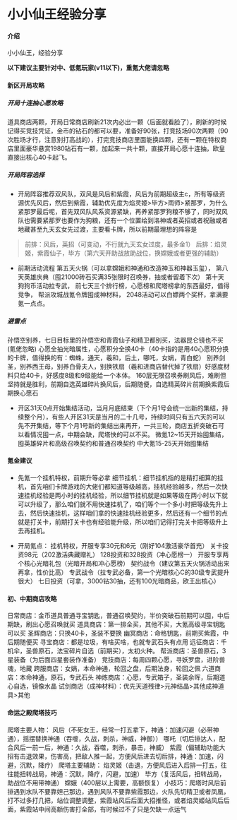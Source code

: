 # 小小仙王经验分享

#### 介绍
小小仙王，经验分享


**以下建议主要针对中、低氪玩家(v11以下)，重氪大佬请忽略**

#### 新区开局攻略

##### 开局十连抽心愿攻略
道具商店两颗，开局日常商店刷新21次内必出一颗（后面就看脸了），刷新的时候记得买竞技凭证，金币的钻石的都可以要，准备好90张，打竞技场90次两颗（90次胜场才行，注意别打高战的），打完竞技商店里面能换四颗，还有一颗在特权商店里面豪华悬赏1980钻石有一颗，加起来一共十颗，直接开局心愿十连抽，欧皇直接出核心40卡起飞。

##### 开局阵容选择
* 开局阵容推荐双风队，双风是风后和紫霞，风后为前期超级主c，所有等级资源优先风后，然后到紫霞，辅助优先度为焰灵姬>毕方>雨师>紧那罗，为什么紧那罗最后呢，首先双风队风系资源紧缺，再养紧那罗狗粮不够了，同时双风队也需要紧那罗也要作为狗粮，还有一个位置给到洛神或者英招或者祝融或者地藏甚至九天玄女先过渡，主要看卡牌，所以前期最理想的阵容是
> 前排：风后，英招（可变动，不行就九天玄女过度，最多金1）
后排：焰灵姬，紫霞仙子，毕方（第六天开助战放助战位，换嫦娥或者更强的辅助）

* 前期活动流程
第五天火锅（可以拿嫦娥和神通和改造神玉和神器玉玺），
第八天英雄庆典（囤21000砖石买满35张限时召唤券，抽或者留着下次）
第十天狗狗币活动拉专武，
前七天三个排行榜，心愿榜和爬塔榜拿的东西最好，值得竞争，
帮派攻城战氪令牌囤成神材料，
2048活动可以白嫖两个奖杯，拿满要氪一点点。

##### 避雷点
孙悟空别养，七日目标里的孙悟空和青霞仙子和精卫都别买，法器昆仑镜也不买(氪佬忽略)
心愿全抽光暗属性，心愿积分全换40卡（40卡指的是用40心愿积分换的卡牌，值得换的有：蜘蛛，通天，羲和，后土，哪吒，女娲，青白蛇）
别养剑圣，别养西王母，别养白骨夫人，别换铁扇（羲和进商店替代掉了铁扇）好感度材料只给40卡，好感度8级和9级能给一个本体。
160层无限召唤券刷风后，难刷但坚持就是胜利，前期自选英雄碎片换风后，后期随便，自选精英碎片前期换紫霞后期换心愿石
* 开区31天0点开始集结活动，当月月底结束（下个月1号会统一出新的集结，持续整个月），有些人开区31天是当月的二十几号，持续时间只有五六天的可以先不开集结，等下个月1号新的集结出来再开，一共三轮，商店五折突破石可以看情况囤一点，中期会缺，爬塔快的可以不买。
微氪12~15天开始囤集结，囤英雄碎片和高级召唤契约和普通召唤契约
中大氪15-25天开始囤集结

#### 氪金建议
* 先氪一个挂机特权，前期升等必拿
细节挂机：细节挂机指的是精打细算的挂机，首先咱们卡牌游戏的大佬们都知道等级越高，挂机经验越多，然后一次快速挂机经验是两小时的挂机经验，所以细节挂机就是如果等级在两小时以下就可以升级了，那么咱们就不用快速挂机了，咱们等个一个多小时把等级先升上去，然后快速挂机，这样咱们拿的快速挂机经验更多，然后还有一个细节的点就是打关卡，前期打关卡也有经验能升级，所以咱们记得打完关卡把等级升上去再挂机。

* 开局氪点：
挂机特权，开服专享30元和6元（刚好104激活豪华首充）
关卡投资98元（202激活典藏赠礼）
128投资和328投资（冲心愿榜一）
开服专享两个核心光暗礼包（光暗开局和冲心愿榜）
契约战令（建议第五天火锅活动出来再拿，性价比高）
专武战令（拉专武必备，第一个光暗核心C的30级专武提升很大）
七日投资（可拿，3000钻30抽，还有100光暗商品，欧王出核心）

#### 初、中期商店攻略
日常商店：金币道具普通寻宝钥匙，普通召唤契约，半价突破石前期可以囤，中后期缺，刷出心愿召唤就买
道具商店：第一排全买，其他不买，大氪高级寻宝钥匙可以买
圣辉商店：只换40卡，圣装不要换
幽冥商店：命格钥匙，前期买紫霞，中后期随便买
寻宝商店：都是垃圾，有啥买啥，也就专武石头有点用
远征商店：千机伞，圣兽原石，法宝碎片自选（前期买），太初火种。
帮派商店：圣兽原石，3星装备（为后面四星套装作准备）
竞技商店：每周四颗心愿，寻妖罗盘，进阶兽魂，地藏
跨服商店：女娲，本命神通，轮回之盘，后期法身，轮回之佩
六道商店：本命神通，原石，专武石头
神炼商店：心愿，专武箱子，圣装余晖，后期道心自选，镜像水晶
试剑商店（成神材料）：优先天道残律>元神结晶>其他成神道具>其他


#### 命运之殿爬塔技巧
爬塔主要人物：
风后（不死女王，经常一打五拿下，神通：加速闪避（必带神通），摇摆替换神通（吞噬，久战，刺杀，神威，神御））
哪吒（切后排达人，配合风后一前一后，神通：久战，吞噬，刺杀，暴击，神威）
紫霞（偏辅助功能大招有击退效果，伤害高，把敌人推一起，方便风后进去切后排，神通：加速，闪避，沉默，降疗）
爬塔主要辅助：
焰灵姬（击退，方便风后进入后排一打五，往往能扭转战局，神通：沉默，降疗，闪避，加速）
毕方（复活风后，扭转战局，助战位不用带神通）
嫦娥（400层以上需要，高额恢复）
小技巧：爬塔时风后前排遇到水队不要靠妲己那边，遇到风队不要靠紫霞那边，火队先切精卫或者凤凰，打不过多打几把，站位调整调整，紫霞站风后后面大招推怪，或者焰灵姬站风后后面，紫霞站中间高额伤害打全部，有时候过不了只是欠缺一点运气

